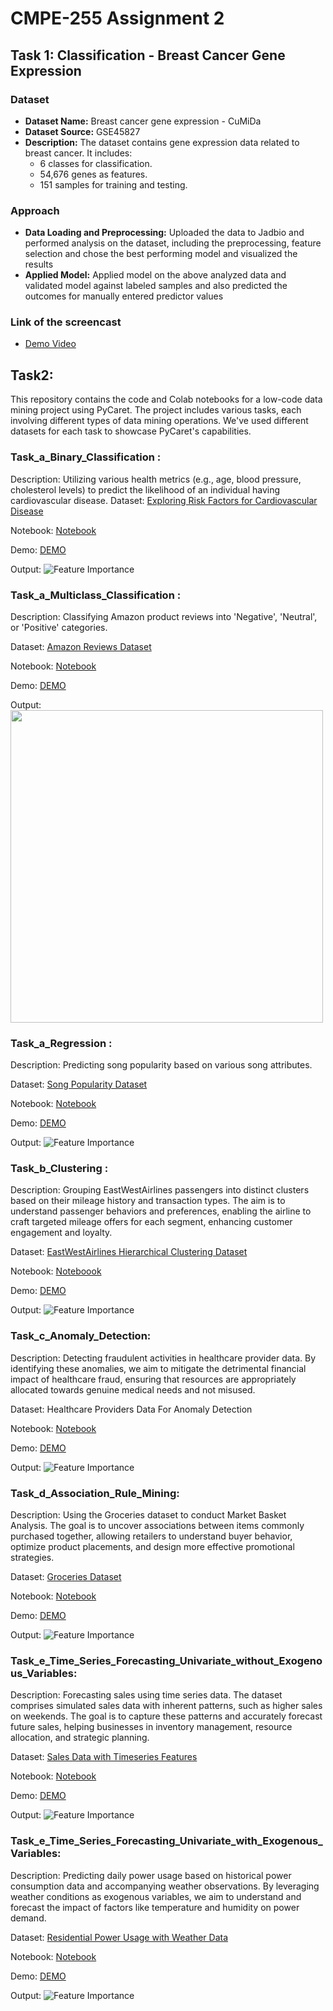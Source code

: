 # CMPE-255 Assignment 2
## Task 1: Classification - Breast Cancer Gene Expression

### Dataset
- **Dataset Name:** Breast cancer gene expression - CuMiDa
- **Dataset Source:** GSE45827
- **Description:** The dataset contains gene expression data related to breast cancer. It includes:
  - 6 classes for classification.
  - 54,676 genes as features.
  - 151 samples for training and testing.

### Approach
- **Data Loading and Preprocessing:** Uploaded the data to Jadbio and performed analysis on the dataset, including the preprocessing, feature selection and chose the best performing model and visualized the results
- **Applied Model:** Applied model on the above analyzed data and validated model against labeled samples and also predicted the outcomes for manually entered predictor values

### Link of the screencast 
- [Demo Video](https://drive.google.com/file/d/1HKurFAiUQwpM-CoYEzZLr0MkqZmk7ukC/view?usp=sharing)



## Task2: 
This repository contains the code and Colab notebooks for a low-code data mining project using PyCaret. The project includes various tasks, each involving different types of data mining operations. We've used different datasets for each task to showcase PyCaret's capabilities.

### Task_a_Binary_Classification : 
Description: Utilizing various health metrics (e.g., age, blood pressure, cholesterol levels) to predict the likelihood of an individual having cardiovascular disease.
Dataset: [Exploring Risk Factors for Cardiovascular Disease](https://www.kaggle.com/datasets/thedevastator/exploring-risk-factors-for-cardiovascular-diseas)

Notebook: [Notebook](https://colab.research.google.com/drive/1mdMHdG-6jTkMAfLZWCPAiodJ-VUc9pCG?usp=drive_link)

Demo: [DEMO](https://drive.google.com/file/d/1iE6HgEKfIPN5uC0ypLEPYX3M0BLTEWuv/view?usp=drive_link)

Output: ![Feature Importance](./Images/Binary_Feature_Imp_Plot.png)


### Task_a_Multiclass_Classification :
Description: Classifying Amazon product reviews into 'Negative', 'Neutral', or 'Positive' categories.

Dataset: [Amazon Reviews Dataset](https://www.kaggle.com/datasets/danielihenacho/amazon-reviews-dataset)

Notebook: [Notebook](https://colab.research.google.com/drive/1GYSWBVc1IJOXjXh32OqkjQA1IVsFo6CJ?usp=drive_link)

Demo: [DEMO](https://drive.google.com/file/d/1ZjVNn2GtfoYBDJ5QvdcSN00l65we5Bhq/view?usp=drive_link)

Output: 
<img src="../Images/Multi_Class_Feature_Imp_Plot.png" height="500">

### Task_a_Regression :
Description: Predicting song popularity based on various song attributes.

Dataset: [Song Popularity Dataset](https://www.kaggle.com/datasets/yasserh/song-popularity-dataset)

Notebook: [Notebook](https://colab.research.google.com/drive/1He-H0VaXwAVYIoqVbWw1Kb191AHYtcmv?usp=drive_link)

Demo: [DEMO](https://drive.google.com/file/d/16mO914z5XgOxhbjS8Ne3AlK0UwJLj8Lp/view?usp=drive_link)

Output: ![Feature Importance](./Images/Regression_Plot.png)

### Task_b_Clustering :
Description: Grouping EastWestAirlines passengers into distinct clusters based on their mileage history and transaction types. The aim is to understand passenger behaviors and preferences, enabling the airline to craft targeted mileage offers for each segment, enhancing customer engagement and loyalty.

Dataset: [EastWestAirlines Hierarchical Clustering Dataset](https://www.kaggle.com/datasets/singhnproud77/eastwestairlines-heirarchical-clustering)

Notebook: [Noteboook](https://colab.research.google.com/drive/1fphB5cGOQF4x2EByQlOnjxWI6IM9_OcQ?usp=drive_link)

Demo: [DEMO](https://drive.google.com/file/d/1VFbyT-tMLOM-Uq74RyQuLThVJr1_rJ8q/view?usp=drive_link)

Output: ![Feature Importance](./Images/Clustering_Mean_Shift_PCA_Plot.png)

### Task_c_Anomaly_Detection:
Description: Detecting fraudulent activities in healthcare provider data. By identifying these anomalies, we aim to mitigate the detrimental financial impact of healthcare fraud, ensuring that resources are appropriately allocated towards genuine medical needs and not misused.

Dataset: Healthcare Providers Data For Anomaly Detection

Notebook: [Notebook](https://colab.research.google.com/drive/1Aj9Azk2ql7VQyBCu9EHBUGb7XVSFYwjR?usp=drive_link)

Demo: [DEMO](https://drive.google.com/file/d/18avQ-dZffHwab2Iy7panqi4243Qym06r/view?usp=drive_link)

Output: ![Feature Importance](./Images/Anomaly_TSNE_Outlier_Plot.png)

### Task_d_Association_Rule_Mining:
Description: Using the Groceries dataset to conduct Market Basket Analysis. The goal is to uncover associations between items commonly purchased together, allowing retailers to understand buyer behavior, optimize product placements, and design more effective promotional strategies.

Dataset: [Groceries Dataset](https://www.kaggle.com/datasets/heeraldedhia/groceries-dataset)

Notebook: [Notebook](https://colab.research.google.com/drive/1l44adQQhM8H8bQFVEh3MZWCte-jhptTY?usp=drive_link)

Demo: [DEMO](https://drive.google.com/file/d/1VuUQotsMIydANab9LQH-tu4h--cysuVI/view?usp=drive_link)

Output: ![Feature Importance](./Images/Assocaition_Rules.png)

### Task_e_Time_Series_Forecasting_Univariate_without_Exogenous_Variables:
Description: Forecasting sales using time series data. The dataset comprises simulated sales data with inherent patterns, such as higher sales on weekends. The goal is to capture these patterns and accurately forecast future sales, helping businesses in inventory management, resource allocation, and strategic planning.

Dataset: [Sales Data with Timeseries Features](https://www.kaggle.com/datasets/sudipmanchare/simulated-sales-data-with-timeseries-features)

Notebook: [Notebook](https://colab.research.google.com/drive/1oTlnRgILzkme30jmONvVHaKGXs0S1-5x?usp=drive_link)

Demo: [DEMO](https://drive.google.com/file/d/1FVsFnfenas051u473vfmvUMB8YKfUHt0/view?usp=drive_link)

Output: ![Feature Importance](./Images/Time_Series_Forecast_Without_Exogenous_var.png)

### Task_e_Time_Series_Forecasting_Univariate_with_Exogenous_Variables: 
Description: Predicting daily power usage based on historical power consumption data and accompanying weather observations. By leveraging weather conditions as exogenous variables, we aim to understand and forecast the impact of factors like temperature and humidity on power demand.

Dataset: [Residential Power Usage with Weather Data](https://www.kaggle.com/datasets/srinuti/residential-power-usage-3years-data-timeseries)

Notebook: [Notebook](https://colab.research.google.com/drive/1ApJ36PkcKCD074yBELIy0-fzsnig1aQF?usp=drive_link)

Demo: [DEMO](https://drive.google.com/file/d/1mOdE8M2AbOGky85n4muqGYyKREZF6a68/view?usp=drive_link)

Output: ![Feature Importance](./Images/Time_Series_Forcast_With_Exogenous_var.png)
